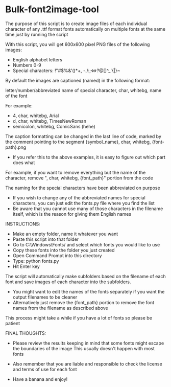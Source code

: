 # Bulk-font2image-tool
The purpose of this script is to create image files of each individual character of any .ttf format fonts automatically on multiple fonts at the same time just by running the script

With this script, you will get 600x600 pixel PNG files of the following images:
- English alphabet letters
- Numbers 0-9
- Special characters: !"#$%&'()*+, -./:;<=>?@[\]^_`{|}~

By default the images are captioned (named) in the following format:

  letter/number/abbreviated name of special character, char, whitebg, name of the font

For example:
   - 4, char, whitebg, Arial
   - d, char, whitebg, TimesNewRoman
   - semicolon, whitebg, ComicSans (hehe)

The caption formatting can be changed in the last line of code, marked by the comment pointing to the segment
{symbol_name}, char, whitebg, {font-path}.png
  - If you refer this to the above examples, it is easy to figure out which part does what
  
  For example, if you want to remove everything but the name of the character, remove ", char, whitebg, {font_path}" portion from the code

The naming for the special characters have been abbreviated on purpose
  - If you wish to change any of the abbreviated names for special characters, you can just edit the fonts.py file where you find the list
  - Be aware that you cannot use many of those characters in the filename itself, which is the reason for giving them English names

INSTRUCTIONS:

- Make an empty folder, name it whatever you want
- Paste this script into that folder
- Go to C:\Windows\Fonts/ and select which fonts you would like to use
- Copy these fonts into the folder you just created
- Open Command Prompt into this directory
- Type: python fonts.py
- Hit Enter key

The script will automatically make subfolders based on the filename of each font and save images of each character into the subfolders.
- You might want to edit the names of the fonts separately if you want the output filenames to be cleaner
- Alternatively just remove the {font_path} portion to remove the font names from the filename as described above

This process might take a while if you have a lot of fonts so please be patient

FINAL THOUGHTS:

- Please review the results keeping in mind that some fonts might escape the boundaries of the image
    This usually doesn't happen with most fonts

- Also remember that you are liable and responsible to check the license and terms of use for each font

- Have a banana and enjoy!


